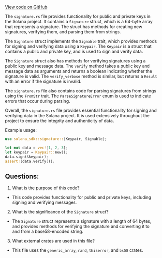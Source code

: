 [View code on GitHub](https://github.com/solana-labs/solana/blob/master/sdk/src/signature.rs)

The `signature.rs` file provides functionality for public and private keys in the Solana project. It contains a `Signature` struct, which is a 64-byte array that represents a signature. The struct has methods for creating new signatures, verifying them, and parsing them from strings. 

The `Signature` struct implements the `Signable` trait, which provides methods for signing and verifying data using a `Keypair`. The `Keypair` is a struct that contains a public and private key, and is used to sign and verify data. 

The `Signature` struct also has methods for verifying signatures using a public key and message data. The `verify` method takes a public key and message data as arguments and returns a boolean indicating whether the signature is valid. The `verify_verbose` method is similar, but returns a `Result` with an error if the signature is invalid. 

The `signature.rs` file also contains code for parsing signatures from strings using the `FromStr` trait. The `ParseSignatureError` enum is used to indicate errors that occur during parsing. 

Overall, the `signature.rs` file provides essential functionality for signing and verifying data in the Solana project. It is used extensively throughout the project to ensure the integrity and authenticity of data. 

Example usage:

```rust
use solana_sdk::signature::{Keypair, Signable};

let mut data = vec![1, 2, 3];
let keypair = Keypair::new();
data.sign(&keypair);
assert!(data.verify());
```
## Questions: 
 1. What is the purpose of this code?
- This code provides functionality for public and private keys, including signing and verifying messages.

2. What is the significance of the `Signature` struct?
- The `Signature` struct represents a signature with a length of 64 bytes, and provides methods for verifying the signature and converting it to and from a base58-encoded string.

3. What external crates are used in this file?
- This file uses the `generic_array`, `rand`, `thiserror`, and `bs58` crates.